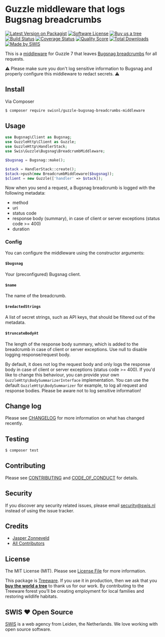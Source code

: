 # Guzzle middleware that logs Bugsnag breadcrumbs

[![Latest Version on Packagist][ico-version]][link-packagist]
[![Software License][ico-license]](LICENSE.md)
[![Buy us a tree][ico-treeware]][link-treeware]
[![Build Status][ico-travis]][link-travis]
[![Coverage Status][ico-scrutinizer]][link-scrutinizer]
[![Quality Score][ico-code-quality]][link-code-quality]
[![Total Downloads][ico-downloads]][link-downloads]
[![Made by SWIS][ico-swis]][link-swis]

This is a [middleware](https://docs.guzzlephp.org/en/stable/handlers-and-middleware.html#middleware) for Guzzle 7 that leaves [Bugsnag breadcrumbs](https://docs.bugsnag.com/platforms/php/other/#logging-breadcrumbs) for all requests.

:warning: Please make sure you don't log sensitive information to Bugsnag and properly configure this middleware to redact secrets. :warning:

## Install

Via Composer

``` bash
$ composer require swisnl/guzzle-bugsnag-breadcrumbs-middleware
```

## Usage

``` php
use Bugsnag\Client as Bugsnag;
use GuzzleHttp\Client as Guzzle;
use GuzzleHttp\HandlerStack;
use Swis\Guzzle\Bugsnag\BreadcrumbMiddleware;

$bugsnag = Bugsnag::make();

$stack = HandlerStack::create();
$stack->push(new BreadcrumbMiddleware($bugsnag));
$client = new Guzzle(['handler' => $stack]);
```

Now when you send a request, a Bugsnag breadcrumb is logged with the following metadata:

* method
* uri
* status code
* response body (summary), in case of client or server exceptions (status code >= 400)
* duration

### Config

You can configure the middleware using the constructor arguments:

#### `$bugsnag`
Your (preconfigured) Bugsnag client.

#### `$name`
The name of the breadcrumb.

#### `$redactedStrings`
A list of secret strings, such as API keys, that should be filtered out of the metadata.

#### `$truncateBodyAt`
The length of the response body summary, which is added to the breadcrumb in case of client or server exceptions. Use null to disable logging response/request body.

By default, it does not log the request body and only logs the response body in case of client or server exceptions (status code >= 400). If you'd like to change this behaviour, you can provide your own `GuzzleHttp\BodySummarizerInterface` implementation. You can use the default `GuzzleHttp\BodySummarizer` for example, to log all request and response bodies. Please be aware not to log sensitive information!

## Change log

Please see [CHANGELOG](CHANGELOG.md) for more information on what has changed recently.

## Testing

``` bash
$ composer test
```

## Contributing

Please see [CONTRIBUTING](CONTRIBUTING.md) and [CODE_OF_CONDUCT](CODE_OF_CONDUCT.md) for details.

## Security

If you discover any security related issues, please email security@swis.nl instead of using the issue tracker.

## Credits

- [Jasper Zonneveld][link-author]
- [All Contributors][link-contributors]

## License

The MIT License (MIT). Please see [License File](LICENSE.md) for more information.

This package is [Treeware](https://treeware.earth). If you use it in production, then we ask that you [**buy the world a tree**][link-treeware] to thank us for our work. By contributing to the Treeware forest you’ll be creating employment for local families and restoring wildlife habitats.

## SWIS :heart: Open Source

[SWIS][link-swis] is a web agency from Leiden, the Netherlands. We love working with open source software. 

[ico-version]: https://img.shields.io/packagist/v/swisnl/guzzle-bugsnag-breadcrumbs-middleware.svg?style=flat-square
[ico-license]: https://img.shields.io/badge/license-MIT-brightgreen.svg?style=flat-square
[ico-treeware]: https://img.shields.io/badge/Treeware-%F0%9F%8C%B3-lightgreen.svg?style=flat-square
[ico-travis]: https://img.shields.io/travis/swisnl/guzzle-bugsnag-breadcrumbs-middleware/master.svg?style=flat-square
[ico-scrutinizer]: https://img.shields.io/scrutinizer/coverage/g/swisnl/guzzle-bugsnag-breadcrumbs-middleware.svg?style=flat-square
[ico-code-quality]: https://img.shields.io/scrutinizer/g/swisnl/guzzle-bugsnag-breadcrumbs-middleware.svg?style=flat-square
[ico-downloads]: https://img.shields.io/packagist/dt/swisnl/guzzle-bugsnag-breadcrumbs-middleware.svg?style=flat-square
[ico-swis]: https://img.shields.io/badge/%F0%9F%9A%80-made%20by%20SWIS-%230737A9.svg?style=flat-square

[link-packagist]: https://packagist.org/packages/swisnl/guzzle-bugsnag-breadcrumbs-middleware
[link-travis]: https://travis-ci.org/swisnl/guzzle-bugsnag-breadcrumbs-middleware
[link-scrutinizer]: https://scrutinizer-ci.com/g/swisnl/guzzle-bugsnag-breadcrumbs-middleware/code-structure
[link-code-quality]: https://scrutinizer-ci.com/g/swisnl/guzzle-bugsnag-breadcrumbs-middleware
[link-downloads]: https://packagist.org/packages/swisnl/guzzle-bugsnag-breadcrumbs-middleware
[link-treeware]: https://plant.treeware.earth/swisnl/guzzle-bugsnag-breadcrumbs-middleware
[link-author]: https://github.com/swisnl
[link-contributors]: ../../contributors
[link-swis]: https://www.swis.nl
